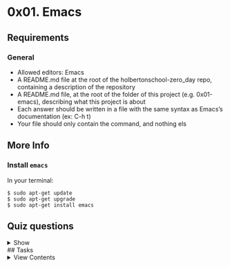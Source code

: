 # 0x01. Emacs

## Requirements

### General

- Allowed editors: Emacs
- A README.md file at the root of the holbertonschool-zero_day repo, containing a description of the repository
- A README.md file, at the root of the folder of this project (e.g. 0x01-emacs), describing what this project is about
- Each answer should be written in a file with the same syntax as Emacs’s documentation (ex: C-h t)
- Your file should only contain the command, and nothing els

## More Info

### Install `emacs`
In your terminal:
```
$ sudo apt-get update
$ sudo apt-get upgrade
$ sudo apt-get install emacs
```
## Quiz questions

<details>
<summary>Show</summary>

### Question #0
In Emacs’ documentation, what does `C` in a shortcut command stand for?
- Command
- Ctrl
- Shift + C

### Question #1
In Emacs’ documentation, what does M in a shortcut command stand for?
- Alt
- Shift + M
- Meta

### Question #2
In Emacs, a buffer is an object that a file’s text is held in.
- True
- False

### Question #3
You can only have one buffer open in Emacs at a time.
- True
- False

### Question #4
What question should you ask yourself first when something doesn’t work as expected?
- Why?
- What can I Google to find the solution?
- Who can help me?
</details>
## Tasks

<details>
<summary>View Contents</summary>
  
### [0. Opening](./0-opening)
What is the command to open a file from within Emacs?

**Repo:**
* GitHub repository: `holbertonschool-zero_day`
* Directory: `0x01-emacs`
* File: `0-opening`
## Author

- **Migue** - [Miguelro123](https://github.com/Miguelro123)
</details>
